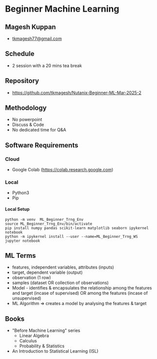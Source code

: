 # Beginner Machine Learning

## Magesh Kuppan
- tkmagesh77@gmail.com

## Schedule
- 2 session with a 20 mins tea break

## Repository
- https://github.com/tkmagesh/Nutanix-Beginner-ML-Mar-2025-2

## Methodology
- No powerpoint
- Discuss & Code
- No dedicated time for Q&A

## Software Requirements
### Cloud
- Google Colab (https://colab.research.google.com)

### Local
- Python3
- Pip

#### Local Setup
```shell
python -m venv  ML_Beginner_Trng_Env
source ML_Beginner_Trng_Env/bin/activate
pip install numpy pandas scikit-learn matplotlib seaborn ipykernel notebook
python -m ipykernel install --user --name=ML_Beginner_Trng_WS
jupyter notebook
```

## ML Terms
- features, independent variables, attributes (inputs)
- target, dependent variable (output)
- observation (1 row)
- samples (dataset OR collection of observations)
- Model - identifies & encapsulates the relationship among the features and target (incase of supervised) OR among the features (incase of unsupervised)
- ML Algorithm => creates a model by analysing the features & target

## Books
- "Before Machine Learning" series
    - Linear Algebra
    - Calculus
    - Probability & Statistics
- An Introduction to Statistical Learning (ISL)